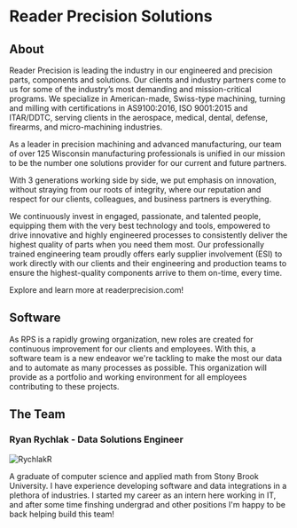 # Reader Precision Solutions

## About
Reader Precision is leading the industry in our engineered and precision parts, components and solutions. Our clients and industry partners come to us for some of the industry’s most demanding and mission-critical programs. We specialize in American-made, Swiss-type machining, turning and milling with certifications in AS9100:2016, ISO 9001:2015 and ITAR/DDTC, serving clients in the aerospace, medical, dental, defense, firearms, and micro-machining industries.

As a leader in precision machining and advanced manufacturing, our team of over 125 Wisconsin manufacturing professionals is unified in our mission to be the number one solutions provider for our current and future partners. 

With 3 generations working side by side, we put emphasis on innovation, without straying from our roots of integrity, where our reputation and respect for our clients, colleagues, and business partners is everything.

We continuously invest in engaged, passionate, and talented people, equipping them with the very best technology and tools, empowered to drive innovative and highly engineered processes to consistently deliver the highest quality of parts when you need them most. Our professionally trained engineering team proudly offers early supplier involvement (ESI) to work directly with our clients and their engineering and production teams to ensure the highest-quality components arrive to them on-time, every time. 

Explore and learn more at readerprecision.com!

## Software
As RPS is a rapidly growing organization, new roles are created for continuous improvement for our clients and employees. With this, a software team is a new endeavor we're tackling to make the most our data and to automate as many processes as possible. This organization will provide as a portfolio and working environment for all employees contributing to these projects. 

## The Team
### Ryan Rychlak - Data Solutions Engineer
![RychlakR](https://github.com/user-attachments/assets/a53cf26f-3181-4d7b-8238-33eb7de74b7c)

A graduate of computer science and applied math from Stony Brook University. I have experience developing software and data integrations in a plethora of industries. I started my career as an intern here working in IT, and after some time finshing undergrad and other positions I'm happy to be back helping build this team!
